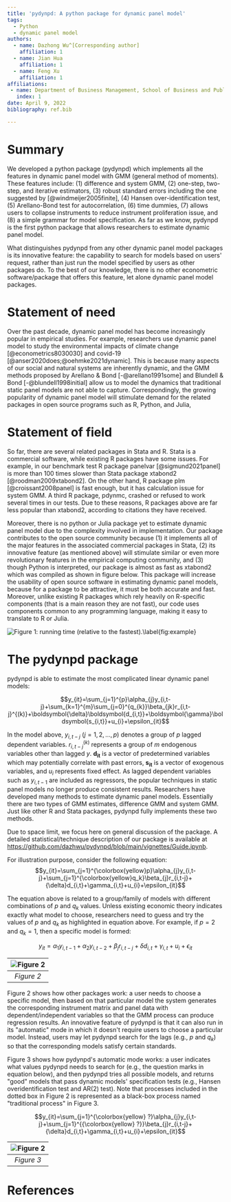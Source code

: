 ```yaml
---
title: 'pydynpd: A python package for dynamic panel model'
tags:
  - Python
  - dynamic panel model
authors:
  - name: Dazhong Wu^[Corresponding author] 
    affiliation: 1
  - name: Jian Hua
    affiliation: 1
  - name: Feng Xu
    affiliation: 1
affiliations:
 - name: Department of Business Management, School of Business and Public Administration, University of the District of Columbia, USA
   index: 1
date: April 9, 2022
bibliography: ref.bib

---
```




# Summary

We developed a python package (pydynpd) which implements all the
features in dynamic panel model with GMM (general method of moments).
These features include: (1) difference and system GMM, (2) one-step, two-step, and iterative estimators, (3) robust standard errors including the one
suggested by [@windmeijer2005finite], (4) Hansen over-identification test, (5)
Arellano-Bond test for autocorrelation, (6) time dummies, (7) allows
users to collapse instruments to reduce instrument proliferation issue,
and (8) a simple grammar for model specification. As far as we know, pydynpd is the first python package that allows researchers to estimate dynamic panel model.

What distinguishes pydynpd from any other dynamic panel model packages is its innovative feature: the capability to search for models based on users' request, rather than just run the model specified by users as other packages do. To the best of our knowledge, there is no other econometric software/package that offers this feature, let alone dynamic panel model packages.

# Statement of need 
Over the past decade, dynamic panel model has become increasingly
popular in empirical studies. For example, researchers use dynamic panel
model to study the environmental impacts of climate change [@econometrics8030030] and covid-19 [@anser2020does;@oehmke2021dynamic].
This is because many aspects of our social and natural systems are
inherently dynamic, and the GMM methods proposed by Arellano & Bond [-@arellano1991some] and Blundell & Bond [-@blundell1998initial] allow us to model the dynamics that
traditional static panel models are not able to capture.
Correspondingly, the growing popularity of dynamic panel model will
stimulate demand for the related packages in open source programs such
as R, Python, and Julia,

# Statement of field 
So far, there are several related packages in Stata and R.
Stata is a commercial software, while existing R packages have some
issues. For example, in our benchmark test R package panelvar [@sigmund2021panel] is more than 100 times slower than Stata package xtabond2 [@roodman2009xtabond2]. On the other hand, R package plm [@croissant2008panel]
is fast enough, but it
has calculation issue for system GMM. A third R package, pdynmc, crashed or refused to work several times in our tests. Due to these reasons, R packages above are far less popular than xtabond2, according to citations they
have received.

Moreover, there is no python or Julia package yet to estimate dynamic
panel model due to the complexity involved in implementation. Our
package contributes to the open source community because (1) it
implements all of the major features in the associated commercial packages in
Stata, (2) its innovative feature (as mentioned above) will stimulate similar or even more revolutionary features in the empirical computing community, and (3) though Python is interpreted, our package is almost as
fast as xtabond2 which was compiled as shown in figure below. This package will increase the usability of open source software in estimating dynamic panel models, because for a package to be attractive, it must be both accurate and fast. Moreover, unlike existing R
packages which rely heavily on R-specific components (that is a main
reason they are not fast), our code uses components common to any
programming language, making it easy to translate to R or Julia.

![Figure 1: running time (relative to the fastest).\label{fig:example}](Test+1.svg)



# The pydynpd package 

pydynpd is able to estimate the most complicated linear dynamic panel
models:

$$y_{it}=\sum_{j=1}^{p}\alpha_{j}y_{i,t-j}+\sum_{k=1}^{m}\sum_{j=0}^{q_{k}}\beta_{jk}r_{i,t-j}^{(k)}+\boldsymbol{\delta}\boldsymbol{d_{i,t}}+\boldsymbol{\gamma}\boldsymbol{s_{i,t}}+u_{i}+\epsilon_{it}$$

In the model above, $y_{i,t-j}$ ($j=1,2,\ldots,p$) denotes a group of
$p$ lagged dependent variables. $r_{i,t-j}^{(k)}$ represents a group of
$m$ endogenous variables other than lagged $y$. $\boldsymbol{d_{it}}$ is
a vector of predetermined variables which may potentially correlate with
past errors, $\boldsymbol{s_{it}}$ is a vector of exogenous variables,
and $u_{i}$ represents fixed effect. As lagged dependent variables such as $y_{i,t-1}$ are included as regressors, the
popular techniques in static panel models no longer produce consistent
results. Researchers have developed many methods to estimate dynamic
panel models. Essentially there are two types of GMM estimates,
difference GMM and system GMM. Just like other R and Stata packages, pydynpd fully implements these two methods.

Due to space limit, we focus here on general discussion of the package. A detailed statistical/technique description of our package is available at https://github.com/dazhwu/pydynpd/blob/main/vignettes/Guide.ipynb. 

For illustration purpose, consider the following equation:
$$y_{it}=\sum_{j=1}^{\colorbox{yellow}p}\alpha_{j}y_{i,t-j}+\sum_{j=1}^{\colorbox{yellow}q_k}\beta_{j}r_{i,t-j}+{\delta}d_{i,t}+\gamma_{i,t}+u_{i}+\epsilon_{it}$$

The equation above is related to a group/family of models with different combinations of $p$ and $q_{k}$ values. Unless existing economic theory indicates exactly what model to choose, researchers need to guess and try the values of $p$ and $q_{k}$ as highlighted in equation above. For example, if $p=2$ and $q_{k}=1$, then a specific model is formed:

$$ y_{it}=\alpha_{1}y_{i,t-1}+\alpha_{2}y_{i,t-2}+\beta_{j}r_{i,t-j}+{\delta}d_{i,t}+\gamma_{i,t}+u_{i}+\epsilon_{it}$$


| ![Figure 2](https://raw.githubusercontent.com/dazhwu/pydynpd/main/vignettes/images/traditional.png) | 
|:--:| 
| *Figure 2* |



Figure 2 shows how other packages work: a user needs to choose a specific model, then based on that particular model the system generates the corresponding instrument matrix and panel data with dependent/independent variables so that the GMM process can produce regression results. An innovative feature of pydynpd is that it can also run in its "automatic" mode in which it doesn't require users to choose a particular model. Instead, users may let pydynpd search for the lags (e.g., $p$ and $q_{k}$) so that the corresponding models satisfy certain standards.

Figure 3 shows how pydynpd's automatic mode works: a user indicates what values pydynpd needs to search for (e.g., the question marks in equation below), and then pydynpd tries all possible models, and returns "good" models that pass dynamic models' specification tests (e.g., Hansen overidentification test and AR(2) test). Note that processes included in the dotted box in Figure 2 is represented as a black-box process named "traditional process" in Figure 3.

$$y_{it}=\sum_{j=1}^{\colorbox{yellow} ?}\alpha_{j}y_{i,t-j}+\sum_{j=1}^{{\colorbox{yellow} ?}}\beta_{j}r_{i,t-j}+{\delta}d_{i,t}+\gamma_{i,t}+u_{i}+\epsilon_{it}$$


| ![Figure 2](https://raw.githubusercontent.com/dazhwu/pydynpd/main/vignettes/images/new_struct.png) | 
|:--:| 
| *Figure 3* |






# References

